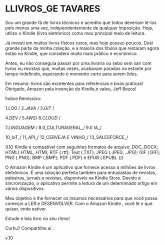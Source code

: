 # LLIVROS_GE TAVARES 

Sou um grande fã de livros técnicos e acredito que todos deveriam lê-los pelo menos uma vez, 
independentemente de qualquer imposição. Hoje, utilizo o Kindle (livro eletrônico) como meu principal meio de leitura.

Já investi em muitos livros físicos caros, mas hoje possuo poucos. Doei grande parte da minha coleção, e a maioria dos títulos que restaram agora estão no Kindle, que considero muito mais prático e econômico.

Antes, eu não conseguia passar por uma livraria ou sebo sem sair com livros ou revistas que, muitas vezes, acabavam parados na estante por tempo indefinido, esperando o momento certo para serem lidos.

Em resumo: livros são excelentes para referências e boas práticas! Obrigado, Amazon pela invenção do Kindle,e valeu, Jeff Bezos! 


Índice Remissivo:

1._LOG_   /
2._JAVA_  /
3._GIT_  /

4._DEV_ /
5._AWS_/
6._CLOUD_ / 

7._LINGUAGEM_ /
8.0_CULTURAGERAL_/
9.0 IA_/

10_IoT_/
11_API_/
12_CERVEJA E VINHO_/
13_SALESFORCE_/ 



(((O Kindle é compatível com seguintes formatos de arquivo: 
DOC,.DOCX; HTML(.HTML,.HTM); RTF (.rtf); Text (.TXT); JPEG (.JPEG, .JPG); GIF (.GIF); PNG (.PNG); BMP (.BMP); PDF (.PDF) e EPUB (.EPUB).
)))

O Amazon Kindle é um aplicativo que fornece acesso a milhões de livros eletrônicos. 
É uma solução perfeita também para entusiastas de revistas, palestras, jornais e revistas, disponíveis na Kindle Store.
Devido à sincronização, o aplicativo permite a leitura de um determinado artigo em vários dispositivos.


Meu objetivo é lhe fornecer os insumos necessários para que você possa começar a LER e DESENVOLVER.
Com o Amazon Kindle , você lê o que quiser, onde estiver.

Estude e leia livro no seu ritmo! 

Curtiu? Compartilhe aí .

v.10 
